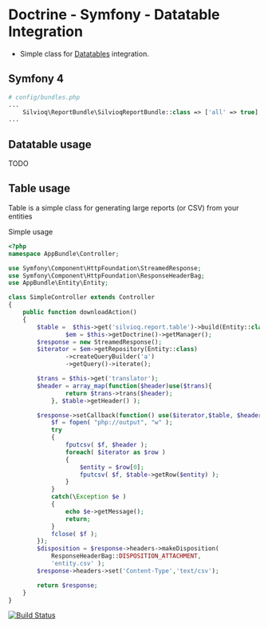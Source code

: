 # Doctrine - Symfony - Datatable Integration

* Simple class for [Datatables](https://datatables.net) integration.

## Symfony 4

```php
# config/bundles.php
...
    Silvioq\ReportBundle\SilvioqReportBundle::class => ['all' => true],
...
```

## Datatable usage

TODO

## Table usage

Table is a simple class for generating large reports (or CSV) from your entities

Simple usage

```php
<?php
namespace AppBundle\Controller;

use Symfony\Component\HttpFoundation\StreamedResponse;
use Symfony\Component\HttpFoundation\ResponseHeaderBag;
use AppBundle\Entity\Entity;

class SimpleController extends Controller
{
    public function downloadAction()
    {
        $table =  $this->get('silvioq.report.table')->build(Entity::class);
                $em = $this->getDoctrine()->getManager();
        $response = new StreamedResponse();
        $iterator = $em->getRepository(Entity::class)
                ->createQueryBuilder('a')
                ->getQuery()->iterate();

        $trans = $this->get('translator');
        $header = array_map(function($header)use($trans){
                return $trans->trans($header);
            }, $table->getHeader() );

        $response->setCallback(function() use($iterator,$table, $header){
            $f = fopen( "php://output", "w" );
            try
            {
                fputcsv( $f, $header );
                foreach( $iterator as $row )
                {
                    $entity = $row[0];
                    fputcsv( $f, $table->getRow($entity) );
                }
            }
            catch(\Exception $e )
            {
                echo $e->getMessage();
                return;
            }
            fclose( $f );
        });
        $disposition = $response->headers->makeDisposition(
            ResponseHeaderBag::DISPOSITION_ATTACHMENT,
            'entity.csv' );
        $response->headers->set('Content-Type','text/csv');

        return $response;
    }
}
```


[![Build Status](https://travis-ci.org/silvioq/symfony-report-datatable.svg?branch=master)](https://travis-ci.org/silvioq/symfony-report-datatable)
